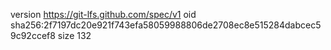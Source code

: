 version https://git-lfs.github.com/spec/v1
oid sha256:2f7197dc20e921f743efa58059988806de2708ec8e515284dabcec59c92ccef8
size 132
